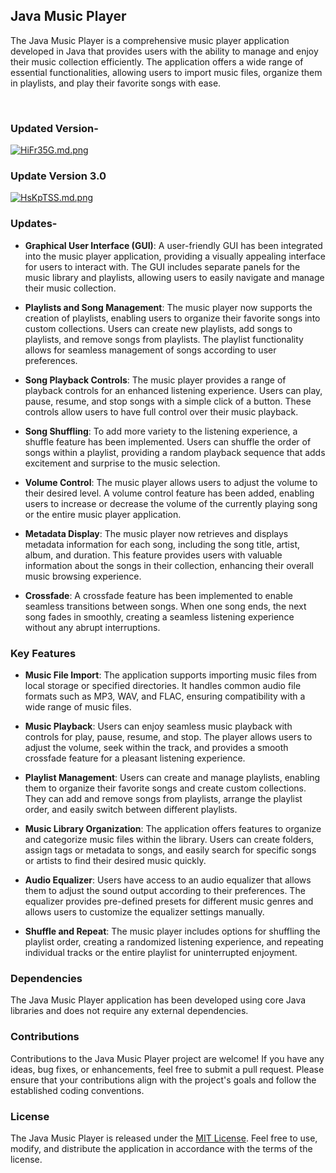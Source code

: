 ## Java Music Player

The Java Music Player is a comprehensive music player application developed in Java that provides users with the ability to manage and enjoy their music collection efficiently. The application offers a wide range of essential functionalities, allowing users to import music files, organize them in playlists, and play their favorite songs with ease.

<a href="https://freeimage.host/i/HPuqkAX"><img src="https://iili.io/HPuqkAX.md.png" alt="" border="0"></a><br /><br />
### Updated Version-
<a href="https://freeimage.host/i/HiFr35G"><img src="https://iili.io/HiFr35G.md.png" alt="HiFr35G.md.png" border="0"></a>
### Update Version 3.0
<a href="https://freeimage.host/i/HsKpTSS"><img src="https://iili.io/HsKpTSS.md.png" alt="HsKpTSS.md.png" border="0"></a>


### Updates-

- **Graphical User Interface (GUI)**: A user-friendly GUI has been integrated into the music player application, providing a visually appealing interface for users to interact with. The GUI includes separate panels for the music library and playlists, allowing users to easily navigate and manage their music collection.

- **Playlists and Song Management**: The music player now supports the creation of playlists, enabling users to organize their favorite songs into custom collections. Users can create new playlists, add songs to playlists, and remove songs from playlists. The playlist functionality allows for seamless management of songs according to user preferences.

- **Song Playback Controls**: The music player provides a range of playback controls for an enhanced listening experience. Users can play, pause, resume, and stop songs with a simple click of a button. These controls allow users to have full control over their music playback.

- **Song Shuffling**: To add more variety to the listening experience, a shuffle feature has been implemented. Users can shuffle the order of songs within a playlist, providing a random playback sequence that adds excitement and surprise to the music selection.

- **Volume Control**: The music player allows users to adjust the volume to their desired level. A volume control feature has been added, enabling users to increase or decrease the volume of the currently playing song or the entire music player application.

- **Metadata Display**: The music player now retrieves and displays metadata information for each song, including the song title, artist, album, and duration. This feature provides users with valuable information about the songs in their collection, enhancing their overall music browsing experience.

- **Crossfade**: A crossfade feature has been implemented to enable seamless transitions between songs. When one song ends, the next song fades in smoothly, creating a seamless listening experience without any abrupt interruptions.

### Key Features

- **Music File Import**: The application supports importing music files from local storage or specified directories. It handles common audio file formats such as MP3, WAV, and FLAC, ensuring compatibility with a wide range of music files.

- **Music Playback**: Users can enjoy seamless music playback with controls for play, pause, resume, and stop. The player allows users to adjust the volume, seek within the track, and provides a smooth crossfade feature for a pleasant listening experience.

- **Playlist Management**: Users can create and manage playlists, enabling them to organize their favorite songs and create custom collections. They can add and remove songs from playlists, arrange the playlist order, and easily switch between different playlists.

- **Music Library Organization**: The application offers features to organize and categorize music files within the library. Users can create folders, assign tags or metadata to songs, and easily search for specific songs or artists to find their desired music quickly.

- **Audio Equalizer**: Users have access to an audio equalizer that allows them to adjust the sound output according to their preferences. The equalizer provides pre-defined presets for different music genres and allows users to customize the equalizer settings manually.

- **Shuffle and Repeat**: The music player includes options for shuffling the playlist order, creating a randomized listening experience, and repeating individual tracks or the entire playlist for uninterrupted enjoyment.

### Dependencies

The Java Music Player application has been developed using core Java libraries and does not require any external dependencies.

### Contributions

Contributions to the Java Music Player project are welcome! If you have any ideas, bug fixes, or enhancements, feel free to submit a pull request. Please ensure that your contributions align with the project's goals and follow the established coding conventions.

### License

The Java Music Player is released under the [MIT License](https://opensource.org/licenses/MIT). Feel free to use, modify, and distribute the application in accordance with the terms of the license.
